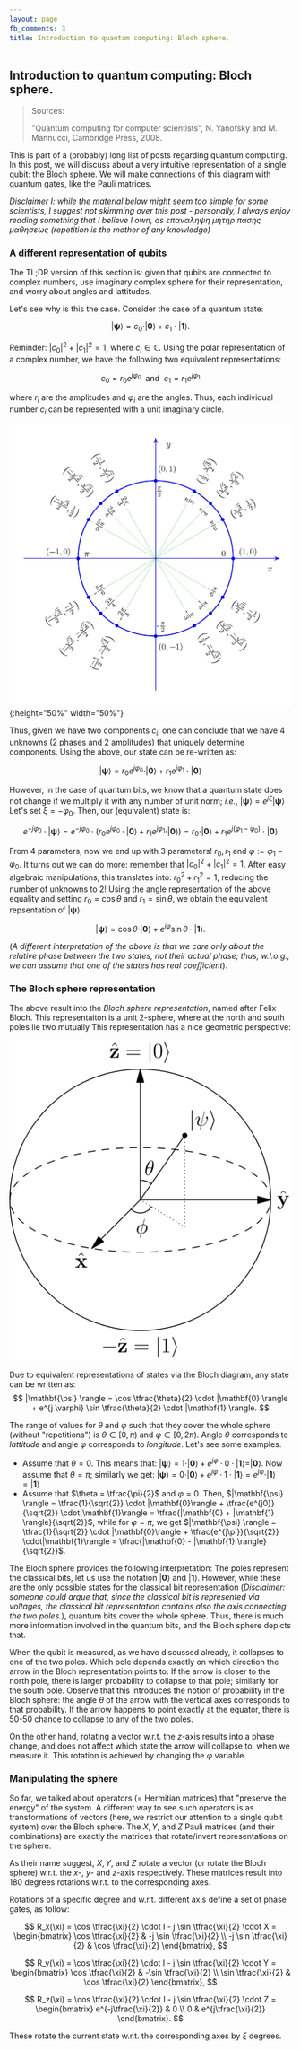 ```yaml
---
layout: page
fb_comments: 3
title: Introduction to quantum computing: Bloch sphere.
---
```


## **Introduction to quantum computing: Bloch sphere.**

> Sources: 
> 
> "Quantum computing for computer scientists", N. Yanofsky and M. Mannucci, Cambridge Press, 2008.

This is part of a (probably) long list of posts regarding quantum computing. 
In this post, we will discuss about a very intuitive representation of a single qubit: the Bloch sphere. 
We will make connections of this diagram with quantum gates, like the Pauli matrices.

*Disclaimer I: while the material below might seem too simple for some scientists, I suggest not skimming over this post - personally, I always enjoy reading something that I believe I own, as επαναληψη μητηρ πασης μαθησεως (repetition is the mother of any knowledge)*

### **A different representation of qubits**

The TL;DR version of this section is: given that qubits are connected to complex numbers, use imaginary complex sphere for their representation, and worry about angles and lattitudes.

Let's see why is this the case. 
Consider the case of a quantum state:

$$
|\mathbf{\psi} \rangle = c_0 \cdot |\mathbf{0} \rangle + c_1 \cdot | \mathbf{1} \rangle.
$$

Reminder: 
$|c_0|^2 + |c_1|^2 = 1$, 
where 
$c_i \in \mathbb{C}$.
Using the polar representation of a complex number, we have the following two equivalent representations:

$$
c_0 = r_0 e^{j\varphi_0} ~~\text{and}~~ c_1 = r_1 e^{j\varphi_1}
$$

where $r_i$ are the amplitudes and $\varphi_i$ are the angles. 
Thus, each individual number $c_i$ can be represented with a unit imaginary circle.

![Imaginary circle](/notes/quant_7/imagcircle.jpg){:height="50%" width="50%"}

Thus, given we have two components $c_i$, one can conclude that we have 4 unknowns (2 phases and 2 amplitudes) that uniquely determine components.
Using the above, our state can be re-written as:

$$
| \mathbf{\psi} \rangle = r_0 e^{j\varphi_0} \cdot | \mathbf{0} \rangle + r_1 e^{j\varphi_1} \cdot | \mathbf{0} \rangle
$$

However, in the case of quantum bits, we know that a quantum state does not change if we multiply it with any number of unit norm; *i.e.*,
$| \mathbf{\psi} \rangle = e^{j \xi}| \mathbf{\psi} \rangle$
Let's set $\xi = -\varphi_0$. Then, our (equivalent) state is:

$$
e^{-j \varphi_0} \cdot |\mathbf{\psi} \rangle = e^{-j \varphi_0} \cdot \left( r_0 e^{j\varphi_0} \cdot | \mathbf{0} \rangle + r_1 e^{j\varphi_1} \cdot | \mathbf{0} \rangle \right) = r_0 \cdot | \mathbf{0} \rangle + r_1 e^{j(\varphi_1 - \varphi_0)} \cdot | \mathbf{0} \rangle
$$

From 4 parameters, now we end up with 3 parameters! 
$r_0, r_1$ 
and 
$\varphi := \varphi_1 - \varphi_0$.
It turns out we can do more: remember that
$|c_0|^2 + |c_1|^2 = 1$. 
After easy algebraic manipulations, this translates into:
$r_0^2 + r_1^2 = 1$,
reducing the number of unknowns to 2!
Using the angle representation of the above equality and setting
$r_0 = \cos \theta ~\text{and}~ r_1 = \sin \theta$, we obtain the equivalent repsentation of 
$|\mathbf{\psi} \rangle$:

$$
|\mathbf{\psi} \rangle = \cos \theta \cdot |\mathbf{0} \rangle + e^{j \varphi} \sin\theta \cdot |\mathbf{1} \rangle.
$$

(*A different interpretation of the above is that we care only about the relative phase between the two states, not their actual phase; thus, w.l.o.g., we can assume that 
one of the states has real coefficient*).

### **The Bloch sphere representation**

The above result into the *Bloch sphere representation*, named after Felix Bloch.
This representaiton is a unit 2-sphere, where at the north and south poles lie two mutually 
This representation has a nice geometric perspective:

![Bloch sphere](/notes/quant_7/bloch.png)

Due to equivalent representations of states via the Bloch diagram, any state can be written as:
$$
|\mathbf{\psi} \rangle = \cos \tfrac{\theta}{2} \cdot |\mathbf{0} \rangle + e^{j \varphi} \sin \tfrac{\theta}{2} \cdot |\mathbf{1} \rangle.
$$

The range of values for $\theta$ and $\varphi$ such that they cover the whole sphere (without "repetitions") is $\theta \in \left[0, \pi \right)$ and $\varphi \in \left[0, 2\pi \right)$.
Angle $\theta$ corresponds to *lattitude* and angle $\varphi$ corresponds to *longitude*. Let's see some examples.

* Assume that 
$\theta = 0$. 
This means that:
$|\mathbf{\psi} \rangle = 1 \cdot |\mathbf{0}\rangle + e^{j\varphi} \cdot 0 \cdot |\mathbf{1}\rangle = |\mathbf{0} \rangle$. Now assume that 
$\theta = \pi$; 
similarly we get:
$|\mathbf{\psi} \rangle = 0 \cdot |\mathbf{0}\rangle + e^{j\varphi} \cdot 1 \cdot |\mathbf{1}\rangle = e^{j\varphi} \cdot |\mathbf{1} \rangle = |\mathbf{1} \rangle$  
* Assume that 
$\theta = \tfrac{\pi}{2}$ and $\varphi = 0$. 
Then, 
$|\mathbf{\psi} \rangle = \tfrac{1}{\sqrt{2}} \cdot |\mathbf{0}\rangle + \tfrac{e^{j0}}{\sqrt{2}} \cdot|\mathbf{1}\rangle = \tfrac{|\mathbf{0} + |\mathbf{1} \rangle}{\sqrt{2}}$,
while for $\varphi = \pi$, we get
$|\mathbf{\psi} \rangle = \tfrac{1}{\sqrt{2}} \cdot |\mathbf{0}\rangle + \tfrac{e^{j\pi}}{\sqrt{2}} \cdot|\mathbf{1}\rangle = \tfrac{|\mathbf{0} - |\mathbf{1} \rangle}{\sqrt{2}}$.

The Bloch sphere provides the following interpretation: The poles represent the classical bits, let us use the notation 
$| \mathbf{0} \rangle$
and
$| \mathbf{1} \rangle$.
However, while these are the only possible states for the classical bit representation (*Disclaimer: someone could argue that, since the classical bit is represented via voltages, the classical bit representation contains also the axis connecting the two poles.*), quantum bits cover the whole sphere. 
Thus, there is much more information involved in the quantum bits, and the Bloch sphere depicts that.

When the qubit is measured, as we have discussed already, it collapses to one of the two poles. 
Which pole depends exactly on which direction the arrow in the Bloch representation points to: 
If the arrow is closer to the north pole, there is larger probability to collapse to that pole; similarly for the south pole.
Observe that this introduces the notion of probability in the Bloch sphere: the angle 
$\theta$
of the arrow with the vertical axes corresponds to that probability.
If the arrow happens to point exactly at the equator, there is 50-50 chance to collapse to any of the two poles.

On the other hand, rotating a vector w.r.t. the $z$-axis results into a phase change, and does not affect which state the arrow will collapse to, when we measure it. 
This rotation is achieved by changing the $\varphi$ variable.


### **Manipulating the sphere**

So far, we talked about operators (= Hermitian matrices) that "preserve the energy" of the system.
A different way to see such operators is as transformations of vectors (here, we restrict our attention to a single qubit system) over the Bloch sphere.
The $X, Y$, and $Z$ Pauli matrices (and their combinations) are exactly the matrices that rotate/invert representations on the sphere.

As their name suggest, $X, Y$, and $Z$ rotate a vector (or rotate the Bloch sphere) w.r.t. the $x$-, $y$- and $z$-axis respectively. These matrices result into 180 degrees rotations w.r.t. to the corresponding axes.

Rotations of a specific degree and w.r.t. different axis define a set of phase gates, as follow:

$$
R_x(\xi) = \cos \tfrac{\xi}{2} \cdot I - j \sin \tfrac{\xi}{2} \cdot X = \begin{bmatrix}
\cos \tfrac{\xi}{2} & -j \sin \tfrac{\xi}{2} \\
-j \sin \tfrac{\xi}{2} & \cos \tfrac{\xi}{2}
\end{bmatrix},
$$

$$
R_y(\xi) = \cos \tfrac{\xi}{2} \cdot I - j \sin \tfrac{\xi}{2} \cdot Y = \begin{bmatrix}
\cos \tfrac{\xi}{2} & -\sin \tfrac{\xi}{2} \\
\sin \tfrac{\xi}{2} & \cos \tfrac{\xi}{2}
\end{bmatrix},
$$

$$
R_z(\xi) = \cos \tfrac{\xi}{2} \cdot I - j \sin \tfrac{\xi}{2} \cdot Z = \begin{bmatrix}
e^{-j\tfrac{\xi}{2}} & 0 \\
0 & e^{j\tfrac{\xi}{2}}
\end{bmatrix}.
$$

These rotate the current state w.r.t. the corresponding axes by $\xi$ degrees. 
